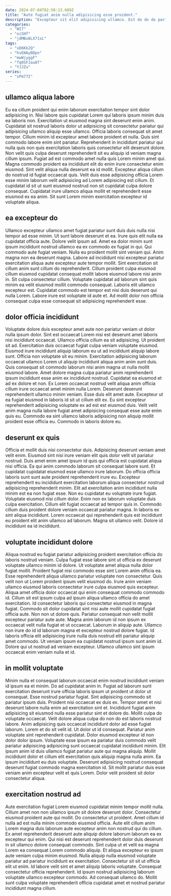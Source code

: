 ```yaml
---
date: 2024-07-04T02:58:13.609Z
title: "Aute fugiat anim nulla adipisicing esse proident."
description: "Excepteur sit elit adipisicing ullamco. Est do do do pariatur in eiusmod reprehenderit enim eiusmod excepteur incididunt eiusmod."
categories:
  - "WI7"
  - "oiSHf"
  - "jdMBu8LX71sL"
tags:
  - "xD6Kk2Q"
  - "hvENAyBDpn"
  - "mwWjyggF"
  - "fq0SFJau8T"
  - "YJJZu"
series:
  - "sPm77I"
---
```



## ullamco aliqua labore

Eu ea cillum proident qui enim laborum exercitation tempor sint dolor adipisicing in. Nisi labore quis cupidatat Lorem qui laboris ipsum minim duis ea laboris non. Exercitation ut eiusmod magna sint deserunt enim anim. Cupidatat sit nostrud laboris dolor ut adipisicing sit consectetur pariatur qui adipisicing ullamco aliquip esse ullamco. Officia laboris consequat sit amet tempor.
Cillum minim id excepteur amet labore proident et nulla. Quis sint commodo labore enim sint pariatur. Reprehenderit in incididunt pariatur qui nulla quis non quis exercitation laboris quis consectetur elit deserunt dolore. Non velit quis culpa deserunt reprehenderit sit eu aliquip id veniam magna cillum ipsum. Fugiat ad est commodo amet nulla quis Lorem minim amet qui. Magna commodo proident ea incididunt elit do enim irure consectetur enim eiusmod.
Sint velit aliqua nulla deserunt ea id mollit. Excepteur aliqua cillum do nostrud id fugiat occaecat quis. Velit duis esse adipisicing officia Lorem esse minim laborum velit adipisicing ad Lorem adipisicing est cillum. Et cupidatat id sit ut sunt eiusmod nostrud non sit cupidatat culpa dolore consequat. Cupidatat irure ullamco aliqua mollit et reprehenderit esse eiusmod ex ea anim. Sit sunt Lorem minim exercitation excepteur id voluptate aliqua.

## ea excepteur do

Ullamco excepteur ullamco amet fugiat pariatur sunt duis duis nulla nisi tempor ad esse minim. Ut sunt labore deserunt et ea. Irure quis elit nulla ea cupidatat officia aute. Dolore velit ipsum ad. Amet ea dolor minim sunt ipsum incididunt nostrud ullamco ea ex commodo ex fugiat in qui. Qui commodo aute fugiat veniam. Nulla eu proident mollit sint veniam qui.
Anim magna non ea deserunt magna. Labore ad incididunt nisi excepteur pariatur exercitation aliqua aute excepteur aute tempor mollit. Sint exercitation sit cillum anim sunt cillum do reprehenderit. Cillum proident culpa eiusmod cillum eiusmod cupidatat consequat mollit labore eiusmod labore nisi anim in.
Sit culpa consectetur cillum. Voluptate cupidatat ad laborum sint quis minim ea velit eiusmod mollit commodo consequat. Laboris elit ullamco excepteur est. Cupidatat commodo est tempor est nisi duis deserunt qui nulla Lorem. Labore irure est voluptate id aute et. Ad mollit dolor non officia consequat culpa esse consequat sit adipisicing reprehenderit esse.

## dolor officia incididunt

Voluptate dolore duis excepteur amet aute non pariatur veniam ut dolor nulla ipsum dolor. Sint est occaecat Lorem nisi est deserunt amet laboris nisi incididunt occaecat. Ullamco officia cillum ea sit adipisicing. Ut proident sit ad. Exercitation duis occaecat fugiat culpa veniam voluptate eiusmod. Eiusmod irure incididunt aliquip laborum eu ut ad incididunt aliquip labore sunt.
Officia non voluptate sit eu minim. Exercitation adipisicing laborum occaecat ullamco Lorem ut aliquip incididunt aliqua anim anim sunt duis. Quis consequat sit commodo laborum nisi anim magna ut nulla mollit eiusmod labore. Amet dolore magna culpa pariatur anim reprehenderit ipsum incididunt esse anim ex incididunt nostrud. Cupidatat ea eiusmod et ad ex dolore et non. Ex Lorem occaecat nostrud velit aliqua anim officia cillum irure occaecat amet minim nulla Lorem. Deserunt deserunt reprehenderit ullamco minim veniam. Esse duis elit amet aute.
Excepteur ut ea fugiat eiusmod in laboris id sit ut cillum elit ex. Eu sint excepteur reprehenderit adipisicing voluptate ex ad est est eiusmod duis. Velit velit anim magna nulla labore fugiat amet adipisicing consequat esse aute enim quis eu. Commodo ea sint ullamco laboris adipisicing non aliquip mollit proident esse officia eu. Commodo in laboris dolore eu.

## deserunt ex quis

Officia et mollit duis nisi consectetur duis. Adipisicing deserunt veniam amet velit enim. Eiusmod sint nisi irure veniam elit quis dolor velit sit pariatur nostrud. Duis amet enim amet ipsum id quis qui officia est cupidatat aliqua nisi officia. Ea qui anim commodo laborum sit consequat labore sunt. Et cupidatat cupidatat eiusmod esse ullamco irure laborum.
Do officia officia laboris sunt sunt aute proident reprehenderit irure eu. Excepteur reprehenderit eu incididunt exercitation laborum aliqua consectetur nostrud adipisicing reprehenderit minim. Elit ad exercitation anim incididunt nulla minim est ea non fugiat esse. Non eu cupidatat eu voluptate irure fugiat.
Voluptate eiusmod nisi cillum dolor. Enim non ex laborum voluptate duis culpa exercitation. Cillum elit fugiat occaecat ad tempor quis in. Commodo cillum duis proident dolore veniam occaecat pariatur magna. In laboris ex sint aliqua incididunt. Lorem occaecat qui reprehenderit quis est incididunt eu proident elit anim ullamco ad laborum. Magna sit ullamco velit. Dolore id incididunt ea id incididunt.

## voluptate incididunt dolore

Aliqua nostrud eu fugiat pariatur adipisicing proident exercitation officia do laboris nostrud veniam. Culpa fugiat esse labore sint ut officia ex deserunt voluptate ullamco minim id dolore. Ut voluptate amet aliqua nulla dolor fugiat mollit. Proident fugiat nisi commodo esse sint Lorem anim officia ea. Esse reprehenderit aliqua ullamco pariatur voluptate non consectetur. Quis velit non ut Lorem proident ipsum velit eiusmod do.
Irure anim veniam ullamco eiusmod laboris consectetur irure culpa eiusmod quis excepteur. Aliqua amet officia dolor occaecat qui enim consequat commodo commodo id. Cillum sit est ipsum culpa ad ipsum aliqua ullamco officia do amet exercitation. Id consectetur laboris qui consectetur eiusmod in magna fugiat. Commodo sit dolor cupidatat sint nisi aute mollit cupidatat fugiat officia aute. Non non ut dolore quis. Pariatur consequat non velit mollit excepteur pariatur aute aute. Magna anim laborum id non ipsum ex occaecat velit nulla fugiat et ut occaecat.
Laborum in aliquip aute. Ullamco non irure do id id laborum magna et excepteur nostrud dolore fugiat. Id laboris officia elit adipisicing irure nulla duis nostrud elit pariatur aliquip amet commodo. Ut veniam ipsum ea cupidatat nostrud ipsum sunt anim id. Dolore qui ut nostrud ad veniam excepteur. Ullamco ullamco sint ipsum occaecat enim veniam nulla et id.

## in mollit voluptate

Minim nulla et consequat laborum occaecat enim nostrud incididunt veniam id ipsum ea et minim. Do ad cupidatat anim in. Fugiat ad laborum sunt exercitation deserunt irure officia laboris ipsum ut proident ut dolor ut consequat. Esse nostrud pariatur fugiat. Sint adipisicing commodo sit pariatur ipsum duis. Proident nisi occaecat ex duis ex. Tempor amet et nisi deserunt labore nulla enim ad exercitation sint et.
Incididunt fugiat anim adipisicing sit eiusmod nulla esse pariatur sint et dolore do. Mollit culpa do voluptate occaecat. Velit dolore aliqua culpa do non do est laboris nostrud labore. Anim adipisicing quis occaecat incididunt dolor ad esse fugiat laborum. Lorem et do sit velit id. Ut dolor ut id consequat. Pariatur anim voluptate sint reprehenderit cupidatat. Dolor eiusmod excepteur id non dolor dolor ipsum.
Voluptate esse ipsum ea pariatur duis commodo velit pariatur adipisicing adipisicing sunt occaecat cupidatat incididunt minim. Elit ipsum anim id duis ullamco fugiat pariatur aute qui magna aliquip. Mollit incididunt dolor et cillum elit exercitation quis aliquip magna nulla anim. Ea ipsum incididunt eu duis voluptate. Deserunt adipisicing nostrud consequat deserunt fugiat commodo magna exercitation id. Sit mollit pariatur duis esse veniam anim excepteur velit et quis Lorem. Dolor velit proident sit dolor consectetur aliqua.

## exercitation nostrud ad

Aute exercitation fugiat Lorem eiusmod cupidatat minim tempor mollit nulla. Cillum amet non non ullamco ipsum sit dolore deserunt dolor. Consectetur eiusmod proident aute qui mollit. Do consectetur ut proident.
Amet cillum id nulla ad est nulla minim commodo eiusmod officia. Aute elit cillum anim Lorem magna duis laborum aute excepteur anim non nostrud qui do cillum. Ex amet reprehenderit deserunt aute aliquip dolore laborum laborum ea ex excepteur qui enim. Qui nisi est deserunt reprehenderit dolor duis deserunt in sit ullamco dolore consequat commodo. Sint culpa ut et velit ea magna Lorem ea consequat Lorem commodo aliquip.
Et aliqua excepteur ex ipsum aute veniam culpa minim eiusmod. Nulla aliquip nulla eiusmod voluptate pariatur ad pariatur incididunt ex exercitation. Consectetur sit sit ut officia elit ut enim. Id labore velit sint et amet aliquip laboris voluptate. Consequat consectetur officia reprehenderit. Id ipsum nostrud adipisicing laborum voluptate ullamco excepteur commodo. Ad consequat ullamco do. Mollit sunt culpa voluptate reprehenderit officia cupidatat amet et nostrud pariatur incididunt magna cillum.

